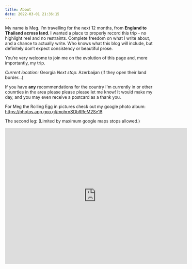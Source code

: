 ```yaml
---
title: About
date: 2022-03-01 21:36:15
---
```

My name is Meg. I’m travelling for the next 12 months, from **England to Thailand across land**. I wanted a place to properly record this trip - no highlight reel and no restraints. Complete freedom on what I write about, and a chance to actually write. Who knows what this blog will include, but definitely don’t expect consistency or beautiful prose. 

You’re very welcome to join me on the evolution of this page and, more importantly, my trip.

*Current location:* Georgia
*Next stop:* Azerbaijan (if they open their land border...)

If you have **any** recommendations for the country I'm currently in or other counrties in the area please please please let me know! It would make my day, and you may even receive a postcard as a thank you.

For Meg the Rolling Egg in pictures check out my google photo album: https://photos.app.goo.gl/mohrnSDbRReM2Se18

The second leg: 
(Limited by maximum google maps stops allowed.)
<iframe src="https://www.google.com/maps/embed?pb=!1m64!1m12!1m3!1d5454759.516187037!2d38.24544160911668!3d41.03218489007113!2m3!1f0!2f0!3f0!3m2!1i1024!2i768!4f13.1!4m49!3e0!4m5!1s0x1350310470fac5db%3A0x40092af10653720!2sTirana%2C%20Albania!3m2!1d41.3275459!2d19.8186982!4m5!1s0x14a1bd1f067043f1%3A0x2736354576668ddd!2sAthens%2C%20Greece!3m2!1d37.9838096!2d23.727538799999998!4m5!1s0x149afe2f827d98a1%3A0x100bd2ce2b9c630!2sCrete%2C%20Greece!3m2!1d35.240117!2d24.809269099999998!4m5!1s0x135b5c00bfd150d7%3A0x400bd2ce2b99410!2sCorfu%2C%20Greece!3m2!1d39.624983799999995!2d19.9223461!4m5!1s0x14caa7040068086b%3A0xe1ccfe98bc01b0d0!2s%C4%B0stanbul%2C%20Turkey!3m2!1d41.0082376!2d28.9783589!4m5!1s0x14d6025c679e1679%3A0xf9178b7341dc5e49!2sCappadocia%2C%20Turkey!3m2!1d38.3534949!2d35.0911156!4m5!1s0x40440cd7e64f626b%3A0x61d084ede2576ea3!2sTbilisi%2C%20Georgia!3m2!1d41.7151377!2d44.827096!4m5!1s0x40307d6bd6211cf9%3A0x343f6b5e7ae56c6b!2sBaku%2C%20Azerbaijan!3m2!1d40.409261699999995!2d49.8670924!5e0!3m2!1sen!2s!4v1661952340110!5m2!1sen!2s" width="600" height="450" style="border:0;" allowfullscreen="" loading="lazy" referrerpolicy="no-referrer-when-downgrade"></iframe>
